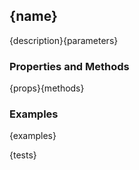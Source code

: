 ## <a id="{id}">{name}</a>
{description}{parameters}

### Properties and Methods
{props}{methods}

### Examples
{examples}

{tests}